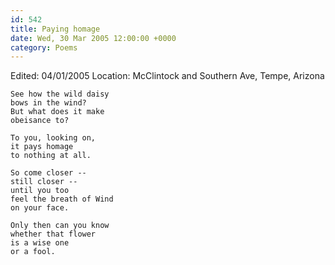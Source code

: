 ```yaml
---
id: 542
title: Paying homage
date: Wed, 30 Mar 2005 12:00:00 +0000
category: Poems
---
```


Edited: 04/01/2005
Location: McClintock and Southern Ave, Tempe, Arizona

    See how the wild daisy  
    bows in the wind?  
    But what does it make  
    obeisance to?

    To you, looking on,  
    it pays homage  
    to nothing at all.

    So come closer --  
    still closer --  
    until you too  
    feel the breath of Wind  
    on your face.

    Only then can you know  
    whether that flower  
    is a wise one  
    or a fool.


